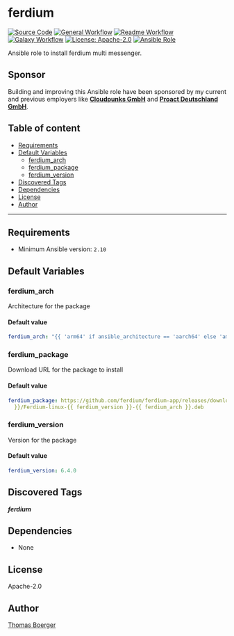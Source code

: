 # ferdium

[![Source Code](https://img.shields.io/badge/github-source%20code-blue?logo=github&amp;logoColor=white)](https://github.com/rolehippie/ferdium)
[![General Workflow](https://github.com/rolehippie/ferdium/actions/workflows/general.yml/badge.svg)](https://github.com/rolehippie/ferdium/actions/workflows/general.yml)
[![Readme Workflow](https://github.com/rolehippie/ferdium/actions/workflows/docs.yml/badge.svg)](https://github.com/rolehippie/ferdium/actions/workflows/docs.yml)
[![Galaxy Workflow](https://github.com/rolehippie/ferdium/actions/workflows/galaxy.yml/badge.svg)](https://github.com/rolehippie/ferdium/actions/workflows/galaxy.yml)
[![License: Apache-2.0](https://img.shields.io/github/license/rolehippie/ferdium)](https://github.com/rolehippie/ferdium/blob/master/LICENSE)
[![Ansible Role](https://img.shields.io/badge/role-rolehippie.ferdium-blue)](https://galaxy.ansible.com/rolehippie/ferdium)

Ansible role to install ferdium multi messenger.

## Sponsor

Building and improving this Ansible role have been sponsored by my current and previous employers like **[Cloudpunks GmbH](https://cloudpunks.de)** and **[Proact Deutschland GmbH](https://www.proact.eu)**.

## Table of content

- [Requirements](#requirements)
- [Default Variables](#default-variables)
  - [ferdium_arch](#ferdium_arch)
  - [ferdium_package](#ferdium_package)
  - [ferdium_version](#ferdium_version)
- [Discovered Tags](#discovered-tags)
- [Dependencies](#dependencies)
- [License](#license)
- [Author](#author)

---

## Requirements

- Minimum Ansible version: `2.10`


## Default Variables

### ferdium_arch

Architecture for the package

#### Default value

```YAML
ferdium_arch: "{{ 'arm64' if ansible_architecture == 'aarch64' else 'amd64' }}"
```

### ferdium_package

Download URL for the package to install

#### Default value

```YAML
ferdium_package: https://github.com/ferdium/ferdium-app/releases/download/v{{ ferdium_version
  }}/Ferdium-linux-{{ ferdium_version }}-{{ ferdium_arch }}.deb
```

### ferdium_version

Version for the package

#### Default value

```YAML
ferdium_version: 6.4.0
```

## Discovered Tags

**_ferdium_**


## Dependencies

- None

## License

Apache-2.0

## Author

[Thomas Boerger](https://github.com/tboerger)
